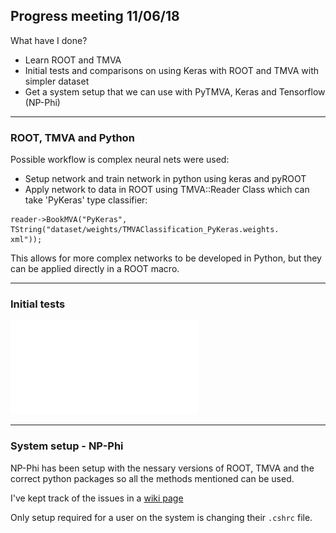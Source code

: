 ##  Progress meeting 11/06/18

What have I done?
- Learn ROOT and TMVA
- Initial tests and comparisons on using Keras with ROOT and TMVA with simpler dataset
- Get a system setup that we can use with PyTMVA, Keras and Tensorflow (NP-Phi) 
---

### ROOT, TMVA and Python

Possible workflow is complex neural nets were used:
- Setup network and train network in python using keras and pyROOT
- Apply network to data in ROOT using TMVA::Reader Class which can take 'PyKeras' type classifier:

```
reader->BookMVA("PyKeras", TString("dataset/weights/TMVAClassification_PyKeras.weights.       xml"));
```

This allows for more complex networks to be developed in Python, but they can be applied directly in a ROOT macro.

---

### Initial tests

![fig1](figures/comparison1.pdf)


---

### System setup - NP-Phi

NP-Phi has been setup with the nessary versions of ROOT, TMVA and the correct python packages so all the methods mentioned can be used.

I've kept track of the issues in a [wiki page](https://github.com/mj-will/ml4np/wiki/PyROOT-Issues-&-Observations)

Only setup required for a user on the system is changing their `.cshrc` file.
